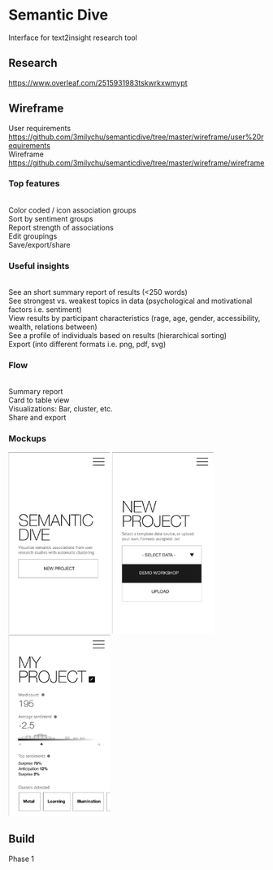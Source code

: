 # Semantic Dive
Interface for text2insight research tool

## Research
https://www.overleaf.com/2515931983tskwrkxwmypt

## Wireframe
User requirements <https://github.com/3milychu/semanticdive/tree/master/wireframe/user%20requirements>
<br>Wireframe <https://github.com/3milychu/semanticdive/tree/master/wireframe/wireframe>

### Top features
<br> Color coded / icon association groups
<br> Sort by sentiment groups
<br> Report strength of associations
<br> Edit groupings
<br> Save/export/share

### Useful insights
<br> See an short summary report of results (<250 words)
<br> See strongest vs. weakest topics in data (psychological and motivational factors i.e. sentiment)
<br> View results by participant characteristics (rage, age, gender, accessibility, wealth, relations between)
<br> See a profile of individuals based on results (hierarchical sorting)
<br> Export (into different formats i.e. png, pdf, svg)

### Flow 
<br>Summary report
<br> Card to table view
<br> Visualizations: Bar, cluster, etc.
<br> Share and export

### Mockups
<p float="left">
<img src="https://github.com/3milychu/semanticdive/blob/master/wireframe/wireframe/1.png?raw=true" width="200" display="inline-block">
<img src="https://github.com/3milychu/semanticdive/blob/master/wireframe/wireframe/2.png?raw=true" width="200" display="inline-block">
<img src="https://github.com/3milychu/semanticdive/blob/master/wireframe/wireframe/3.png?raw=true" width="200" display="inline-block">
</p>

## Build
Phase 1 <link>
